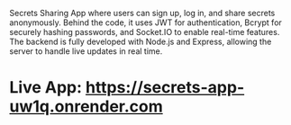 Secrets Sharing App where users can sign up, log in, and share secrets anonymously. Behind the code, it uses JWT for authentication, Bcrypt for securely hashing passwords, and Socket.IO to enable real-time features. The backend is fully developed with Node.js and Express, allowing the server to handle live updates in real time.
# Live App: https://secrets-app-uw1q.onrender.com
